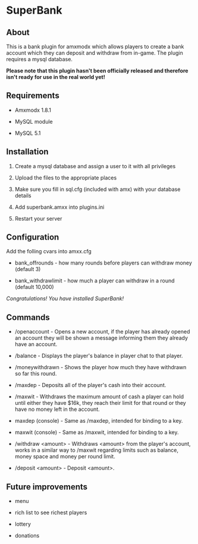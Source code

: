 # SuperBank #

## About

This is a bank plugin for amxmodx which allows players to create a bank account 
which they can deposit and withdraw from in-game. The plugin requires a mysql 
database.

**Please note that this plugin hasn't been officially released and therefore 
isn't ready for use in the real world yet!**

## Requirements

* Amxmodx 1.8.1

* MySQL module

* MySQL 5.1

## Installation

1. Create a mysql database and assign a user to it with all privileges

2. Upload the files to the appropriate places

3. Make sure you fill in sql.cfg (included with amx) with your database details

5. Add superbank.amxx into plugins.ini

6. Restart your server

## Configuration

Add the folling cvars into amxx.cfg

* bank_offrounds - how many rounds before players can withdraw money (default 3)

* bank_withdrawlimit - how much a player can withdraw in a round (default 10,000)

*Congratulations! You have installed SuperBank!*

## Commands

* /openaccount - Opens a new account, if the player has already opened an 
  account they will be shown a message informing them they already have an 
  account.

* /balance - Displays the player's balance in player chat to that player.

* /moneywithdrawn - Shows the player how much they have withdrawn so far this
  round.

* /maxdep - Deposits all of the player's cash into their account.

* /maxwit - Withdraws the maximum amount of cash a player can hold until either 
  they have $16k, they reach their limit for that round or they have no money 
  left in the account.

* maxdep (console) - Same as /maxdep, intended for binding to a key.

* maxwit (console) - Same as /maxwit, intended for binding to a key.

* /withdraw &lt;amount&gt; - Withdraws &lt;amount&gt; from the player's account,
  works in a similar way to /maxwit regarding limits such as balance, money 
  space and money per round limit.

* /deposit &lt;amount&gt; - Deposit &lt;amount&gt;.



## Future improvements

* menu

* rich list to see richest players

* lottery

* donations
